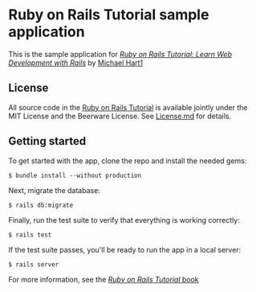 # Ruby on Rails Tutorial sample application

This is the sample application for
[*Ruby on Rails Tutorial: Learn Web Development with Rails*](http://railstutorial.org)
by [Michael Hart1](http://michaelhartl.com)

## License

All source code in the [Ruby on Rails Tutorial](http://railstutorial.org)
is available jointly under the MIT License and the Beerware License. See
[License.md](license.md) for details.

## Getting started

To get started with the app, clone the repo and install the needed gems:

```
$ bundle install --without production
```

Next, migrate the database:

```
$ rails db:migrate
```

Finally, run the test suite to verify that everything is working correctly:

```
$ rails test
```

If the test suite passes, you'll be ready to run the app in a local server:

```
$ rails server
```

For more information, see the [*Ruby on Rails Tutorial* book](http://railstutorial.org/book)
